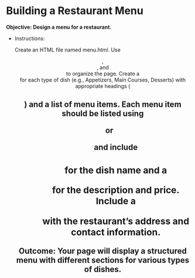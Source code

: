 # Building a Restaurant Menu

**Objective: Design a menu for a restaurant.**
- Instructions:

    Create an HTML file named menu.html.
    Use <header>, <section>, and <footer> to organize the page.
    Create a <section> for each type of dish (e.g., Appetizers, Main Courses, Desserts) with appropriate headings (<h2>) and a list of menu items.
    Each menu item should be listed using <ul> or <ol> and include <h3> for the dish name and a <p> for the description and price.
    Include a <footer> with the restaurant’s address and contact information.

**Outcome: Your page will display a structured menu with different sections for various types of dishes.**
